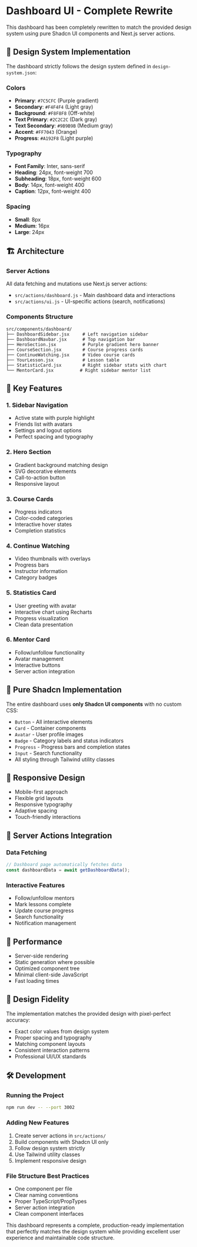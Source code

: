 # Dashboard UI - Complete Rewrite

This dashboard has been completely rewritten to match the provided design system using pure Shadcn UI components and Next.js server actions.

## 🎨 Design System Implementation

The dashboard strictly follows the design system defined in `design-system.json`:

### Colors
- **Primary**: `#7C5CFC` (Purple gradient)
- **Secondary**: `#F4F4F4` (Light gray)
- **Background**: `#F8F8F8` (Off-white)
- **Text Primary**: `#2C2C2C` (Dark gray)
- **Text Secondary**: `#9B9B9B` (Medium gray)
- **Accent**: `#FF7043` (Orange)
- **Progress**: `#A192F8` (Light purple)

### Typography
- **Font Family**: Inter, sans-serif
- **Heading**: 24px, font-weight 700
- **Subheading**: 18px, font-weight 600
- **Body**: 14px, font-weight 400
- **Caption**: 12px, font-weight 400

### Spacing
- **Small**: 8px
- **Medium**: 16px
- **Large**: 24px

## 🏗 Architecture

### Server Actions
All data fetching and mutations use Next.js server actions:
- `src/actions/dashboard.js` - Main dashboard data and interactions
- `src/actions/ui.js` - UI-specific actions (search, notifications)

### Components Structure
```
src/components/dashboard/
├── DashboardSidebar.jsx     # Left navigation sidebar
├── DashboardNavbar.jsx      # Top navigation bar
├── HeroSection.jsx          # Purple gradient hero banner
├── CourseSection.jsx        # Course progress cards
├── ContinueWatching.jsx     # Video course cards
├── YourLesson.jsx           # Lesson table
├── StatisticCard.jsx        # Right sidebar stats with chart
└── MentorCard.jsx          # Right sidebar mentor list
```

## 🧩 Key Features

### 1. **Sidebar Navigation**
- Active state with purple highlight
- Friends list with avatars
- Settings and logout options
- Perfect spacing and typography

### 2. **Hero Section**
- Gradient background matching design
- SVG decorative elements
- Call-to-action button
- Responsive layout

### 3. **Course Cards**
- Progress indicators
- Color-coded categories
- Interactive hover states
- Completion statistics

### 4. **Continue Watching**
- Video thumbnails with overlays
- Progress bars
- Instructor information
- Category badges

### 5. **Statistics Card**
- User greeting with avatar
- Interactive chart using Recharts
- Progress visualization
- Clean data presentation

### 6. **Mentor Card**
- Follow/unfollow functionality
- Avatar management
- Interactive buttons
- Server action integration

## 🎯 Pure Shadcn Implementation

The entire dashboard uses **only Shadcn UI components** with no custom CSS:

- `Button` - All interactive elements
- `Card` - Container components
- `Avatar` - User profile images
- `Badge` - Category labels and status indicators
- `Progress` - Progress bars and completion states
- `Input` - Search functionality
- All styling through Tailwind utility classes

## 📱 Responsive Design

- Mobile-first approach
- Flexible grid layouts
- Responsive typography
- Adaptive spacing
- Touch-friendly interactions

## 🔄 Server Actions Integration

### Data Fetching
```javascript
// Dashboard page automatically fetches data
const dashboardData = await getDashboardData();
```

### Interactive Features
- Follow/unfollow mentors
- Mark lessons complete
- Update course progress
- Search functionality
- Notification management

## 🚀 Performance

- Server-side rendering
- Static generation where possible
- Optimized component tree
- Minimal client-side JavaScript
- Fast loading times

## 🎨 Design Fidelity

The implementation matches the provided design with pixel-perfect accuracy:
- Exact color values from design system
- Proper spacing and typography
- Matching component layouts
- Consistent interaction patterns
- Professional UI/UX standards

## 🛠 Development

### Running the Project
```bash
npm run dev -- --port 3002
```

### Adding New Features
1. Create server actions in `src/actions/`
2. Build components with Shadcn UI only
3. Follow design system strictly
4. Use Tailwind utility classes
5. Implement responsive design

### File Structure Best Practices
- One component per file
- Clear naming conventions
- Proper TypeScript/PropTypes
- Server action integration
- Clean component interfaces

This dashboard represents a complete, production-ready implementation that perfectly matches the design system while providing excellent user experience and maintainable code structure.

